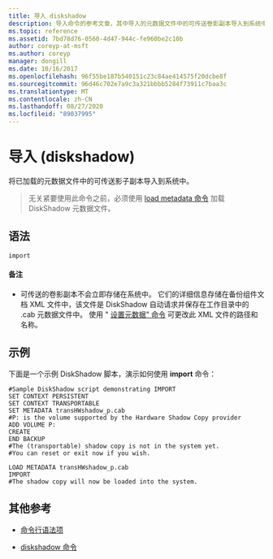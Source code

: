 ```yaml
---
title: 导入 diskshadow
description: 导入命令的参考文章，其中导入的元数据文件中的可传送卷影副本导入到系统中。
ms.topic: reference
ms.assetid: 7bd78d76-0560-4d47-944c-fe960be2c10b
author: coreyp-at-msft
ms.author: coreyp
manager: dongill
ms.date: 10/16/2017
ms.openlocfilehash: 96f55be187b540151c23c84ae414575f20dcbe8f
ms.sourcegitcommit: 96d46c702e7a9c3a321bbbb5284f73911c7baa3c
ms.translationtype: MT
ms.contentlocale: zh-CN
ms.lasthandoff: 08/27/2020
ms.locfileid: "89037995"
---
```

# <a name="import-diskshadow"></a>导入 (diskshadow) 

将已加载的元数据文件中的可传送影子副本导入到系统中。

> 无关紧要使用此命令之前，必须使用 [load metadata 命令](load-metadata.md) 加载 DiskShadow 元数据文件。

## <a name="syntax"></a>语法

```
import
```

#### <a name="remarks"></a>备注

- 可传送的卷影副本不会立即存储在系统中。 它们的详细信息存储在备份组件文档 XML 文件中，该文件是 DiskShadow 自动请求并保存在工作目录中的 .cab 元数据文件中。 使用 " [设置元数据" 命令](set-metadata.md) 可更改此 XML 文件的路径和名称。

## <a name="examples"></a>示例

下面是一个示例 DiskShadow 脚本，演示如何使用 **import** 命令：

```
#Sample DiskShadow script demonstrating IMPORT
SET CONTEXT PERSISTENT
SET CONTEXT TRANSPORTABLE
SET METADATA transHWshadow_p.cab
#P: is the volume supported by the Hardware Shadow Copy provider
ADD VOLUME P:
CREATE
END BACKUP
#The (transportable) shadow copy is not in the system yet.
#You can reset or exit now if you wish.

LOAD METADATA transHWshadow_p.cab
IMPORT
#The shadow copy will now be loaded into the system.
```

## <a name="additional-references"></a>其他参考

- [命令行语法项](command-line-syntax-key.md)

- [diskshadow 命令](diskshadow.md)